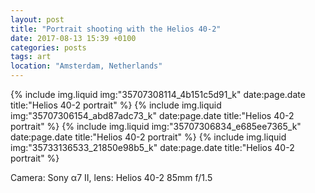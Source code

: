 ```yaml
---
layout: post
title: "Portrait shooting with the Helios 40-2"
date: 2017-08-13 15:39 +0100
categories: posts
tags: art
location: "Amsterdam, Netherlands"
---
```


{% include img.liquid img:"35707308114_4b151c5d91_k" date:page.date title:"Helios 40-2 portrait" %}
{% include img.liquid img:"35707306154_abd87adc73_k" date:page.date title:"Helios 40-2 portrait" %}
{% include img.liquid img:"35707306834_e685ee7365_k" date:page.date title:"Helios 40-2 portrait" %}
{% include img.liquid img:"35733136533_21850e98b5_k" date:page.date title:"Helios 40-2 portrait" %}

Camera: Sony α7 II, lens: Helios 40-2 85mm f/1.5
